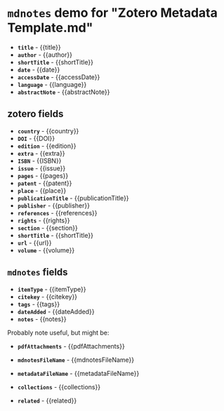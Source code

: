 # `mdnotes` demo for "Zotero Metadata Template.md"

- **`title`** - {{title}}
- **`author`** - {{author}}
- **`shortTitle`** - {{shortTitle}}
- **`date`** - {{date}}
- **`accessDate`** - {{accessDate}}
- **`language`** - {{language}}
- **`abstractNote`** - {{abstractNote}}

## zotero fields

- **`country`** - {{country}}
- **`DOI`** - {{DOI}}
- **`edition`** - {{edition}}
- **`extra`** - {{extra}}
- **`ISBN`** - {{ISBN}}
- **`issue`** - {{issue}}
- **`pages`** - {{pages}}
- **`patent`** - {{patent}}
- **`place`** - {{place}}
- **`publicationTitle`** - {{publicationTitle}}
- **`publisher`** - {{publisher}}
- **`references`** - {{references}}
- **`rights`** - {{rights}}
- **`section`** - {{section}}
- **`shortTitle`** - {{shortTitle}}
- **`url`** - {{url}}
- **`volume`** - {{volume}}


## `mdnotes`  fields

- **`itemType`** - {{itemType}}
- **`citekey`** - {{citekey}}
- **`tags`** - {{tags}}
- **`dateAdded`** - {{dateAdded}}
- **`notes`** - {{notes}}

Probably note useful, but might be:

- **`pdfAttachments`** - {{pdfAttachments}}

- **`mdnotesFileName`** - {{mdnotesFileName}}

- **`metadataFileName`** - {{metadataFileName}}

- **`collections`** - {{collections}}

- **`related`** - {{related}}

  